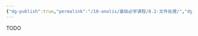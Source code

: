 ```yaml
---
{"dg-publish":true,"permalink":"/10-anolis/基础必学课程/8.2-文件处理/","dgPassFrontmatter":true}
---
```


TODO